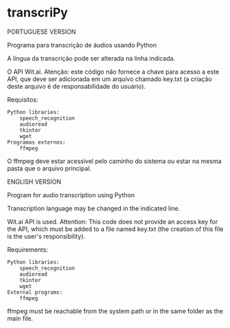 # transcriPy

PORTUGUESE VERSION

Programa para transcrição de áudios usando Python

A língua da transcrição pode ser alterada na linha indicada.

O API Wit.ai. Atenção: este código não fornece a chave para acesso a este API, que deve ser adicionada em um arquivo chamado key.txt (a criação deste arquivo é de responsabilidade do usuário).

Requisitos:

    Python libraries:
        speech_recognition
        audioread
        tkinter
        wget
    Programas externos:
        ffmpeg

O ffmpeg deve estar acessível pelo caminho do sistema ou estar na mesma pasta que o arquivo principal.


ENGLISH VERSION

Program for audio transcription using Python

Transcription language may be changed in the indicated line.

Wit.ai API is used. Attention: This code does not provide an access key for the API, which must be added to a file named key.txt (the creation of this file is the user's responsibility).

Requirements:

    Python libraries:
        speech_recognition
        audioread
        tkinter
        wget
    External programs:
        ffmpeg

ffmpeg must be reachable from the system path or in the same folder as the main file.
